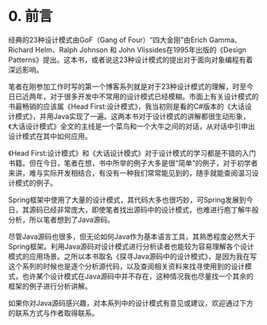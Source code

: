 # 0. 前言
经典的23种设计模式由GoF（Gang of Four）“四大金刚”由Erich Gamma、Richard Helm、Ralph Johnson 和 John Vlissides在1995年出版的《Design Patterns》提出。这本书，或者说这23种设计模式的提出对于面向对象编程有着深远影响。

笔者在刚参加工作时写的第一个博客系列就是对于23种设计模式的理解，时至今日已近两年，对于很多开发中不常用的设计模式已经模糊。市面上有关设计模式的书最畅销的应该属《Head First:设计模式》，我当初则是看的C#版本的《大话设计模式》，并用Java实现了一遍。这两本书对于设计模式的讲解都很生动形象，《大话设计模式》全文的主线是一个菜鸟和一个大牛之间的对话，从对话中引申出设计模式在其中如何应用。

《Head First:设计模式》和《大话设计模式》对于设计模式的学习都是不错的入门书籍。但在今日，笔者在想，书中所举的例子大多是很“简单”的例子，对于初学者来讲，难与实际开发相结合，有没有一种我们常常能见到的，随手就能查阅温习设计模式的例子。

Spring框架中使用了大量的设计模式，其代码大多也很巧妙，可Spring发展到今日，其源码已经非常庞大，即使笔者找出源码中的设计模式，也难进行庖丁解牛般分析，所以笔者想到了Java源码。

尽管Java源码也很多，但无论如何Java作为基本语言工具，其熟悉程度必然大于Spring框架。利用Java源码对设计模式进行分析读者也能较为容易理解各个设计模式的应用场景。之所以本书取名《探寻Java源码中的设计模式》，是因为我在写这个系列的时候也是逐个分析源代码，以及查阅相关资料来找寻使用到的设计模式，也许某个设计模式在Java源码中并不存在，这种情况我也尽量找一个其余的框架的例子进行分析讲解。

如果你对Java源码感兴趣，对本系列中的设计模式有意见或建议，欢迎通过下方的联系方式与作者取得联系。




